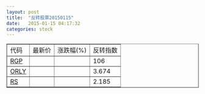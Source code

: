 ```yaml
---
layout: post
title:  "反转股票20150115"
date:   2015-01-15 04:17:32
categories: stock
---
```


<script type="text/javascript">
var stockList = []
stockList.push('gb_rgp');
stockList.push('gb_orly');
stockList.push('gb_rs');
</script>

<table border="1">
 <tr>
 <td>代码</td>
  <td>最新价</td>
  <td>涨跌幅(%)</td>
 <td>反转指数</td>
</tr>
  <tr id="rgp"><td><a href="http://stock.finance.sina.com.cn/usstock/quotes/RGP.html" target="_blank">RGP</a></td><td></td><td></td><td>106</td></tr>
  <tr id="orly"><td><a href="http://stock.finance.sina.com.cn/usstock/quotes/ORLY.html" target="_blank">ORLY</a></td><td></td><td></td><td>3.674</td></tr>
  <tr id="rs"><td><a href="http://stock.finance.sina.com.cn/usstock/quotes/RS.html" target="_blank">RS</a></td><td></td><td></td><td>2.185</td></tr>
</table>

